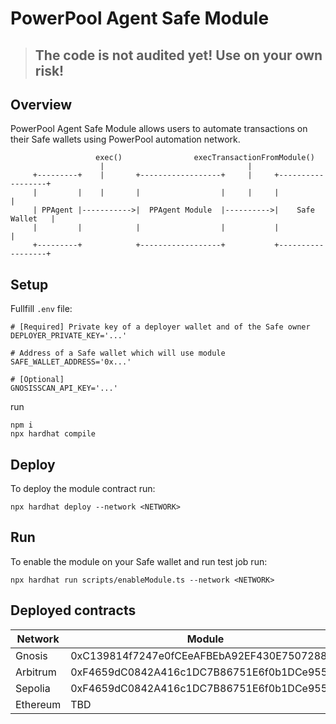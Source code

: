 # PowerPool Agent Safe Module

>## The code is not audited yet! Use on your own risk!

## Overview

PowerPool Agent Safe Module allows users to automate transactions on their Safe wallets using
PowerPool automation network.


```
                   exec()                execTransactionFromModule()
                    |                                |
     +---------+    |       +------------------+     |     +------------------+
     |         |    |       |                  |     |     |                  |
     | PPAgent |----------->|  PPAgent Module  |---------->|    Safe Wallet   |
     |         |            |                  |           |                  |
     +---------+            +------------------+           +------------------+

```

## Setup

Fullfill `.env` file:
```
# [Required] Private key of a deployer wallet and of the Safe owner
DEPLOYER_PRIVATE_KEY='...'

# Address of a Safe wallet which will use module
SAFE_WALLET_ADDRESS='0x...'

# [Optional]
GNOSISSCAN_API_KEY='...'
```
run
```
npm i
npx hardhat compile
```

## Deploy

To deploy the module contract run:

```
npx hardhat deploy --network <NETWORK>

```

## Run

To enable the module on your Safe wallet and run test job run:

```
npx hardhat run scripts/enableModule.ts --network <NETWORK>
```

## Deployed contracts
|Network|Module|
|---|---|
|Gnosis|0xC139814f7247e0fCEeAFBEbA92EF430E7507288e|
|Arbitrum|0xF4659dC0842A416c1DC7B86751E6f0b1DCe95569|
|Sepolia|0xF4659dC0842A416c1DC7B86751E6f0b1DCe95569|
|Ethereum|TBD|
